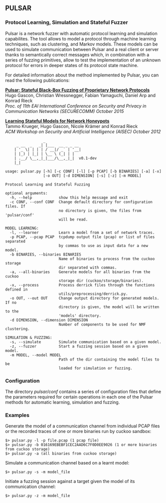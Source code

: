 
## PULSAR 


### Protocol Learning, Simulation and Stateful Fuzzer

Pulsar is a network fuzzer with automatic protocol learning and simulation capabilites. The tool allows to model a protocol through machine learning techniques, such as clustering, and Markov models. These models can be used to simulate communication between Pulsar and a real client or server thanks to semantically correct messages which, in combination with a series of fuzzing primitives, allow to test the implementation of an unknown protocol for errors in deeper states of its protocol state machine.

For detailed information about the method implemented by Pulsar, you can read the following publications:

**[Pulsar: Stateful Black-Box Fuzzing of Proprietary Network Protocols](http://www.hugogascon.com/publications/2015-securecomm.pdf)**  
Hugo Gascon, Christian Wressnegger, Fabian Yamaguchi, Daniel Arp and Konrad Rieck  
*Proc. of 11th EAI International Conference on Security and Privacy in Communication Networks (SECURECOMM) October 2015*

**[Learning Stateful Models for Network Honeypots](http://www.hugogascon.com/publications/2012a-aisec.pdf)**  
Tammo Krueger, Hugo Gascon, Nicole Krämer and Konrad Rieck  
*ACM Workshop on Security and Artificial Intelligence (AISEC) October 2012*

                     _
         _ __  _   _| |___  __ _ _ __
        | '_ \| | | | / __|/ _` | '__|
        | |_) | |_| | \__ \ (_| | |
        | .__/ \__,_|_|___/\__,_|_|  v0.1-dev
        |_|

    usage: pulsar.py [-h] [-c CONF] [-l] [-p PCAP] [-b BINARIES] [-a] [-x]
                     [-o OUT] [-d DIMENSION] [-s] [-z] [-m MODEL]

    Protocol Learning and Stateful Fuzzing

    optional arguments:
      -h, --help            show this help message and exit
      -c CONF, --conf CONF  Change default directory for configuration files. If
                            no directory is given, the files from 'pulsar/conf'
                            will be read.

    MODEL LEARNING:
      -l, --learner         Learn a model from a set of network traces.
      -p PCAP, --pcap PCAP  tcpdump output file (pcap) or list of files separated
                            by commas to use as input data for a new model.
      -b BINARIES, --binaries BINARIES
                            Name of binaries to process from the cuckoo storage
                            dir separated with commas.
      -a, --all-binaries    Generate models for all binaries from the cuckoo
                            storage dir (cuckoo/storage/binaries).
      -x, --process         Process derrick files through the functions defined in
                            utils/preprocessing/derrick.py.
      -o OUT, --out OUT     Change output directory for generated models. If no
                            directory is given, the model will be written to the
                            'models' directory.
      -d DIMENSION, --dimension DIMENSION
                            Number of components to be used for NMF clustering.

    SIMULATION & FUZZING:
      -s, --simulate        Simulate communication based on a given model.
      -z, --fuzzer          Start a fuzzing session based on a given model.
      -m MODEL, --model MODEL
                            Path of the dir containing the model files to be
                            loaded for simulation or fuzzing.


### Configuration

The directory *pulsar/conf* contains a series of configuration files that define the parameters required for certain operations in each one of the Pulsar methods for automatic learning, simulation and fuzzing.

### Examples

Generate the model of a communication channel from individual PCAP files or the recorded traces of one or more binaries run by cuckoo sandbox:
    
    $> pulsar.py -l -p file.pcap (1 pcap file)
    $> pulsar.py -b 016169EBEBF1CEC2AAD6C7F0D0EE9026 (1 or more binaries from cuckoo storage)
    $> pulsar.py -a (all binaries from cuckoo storage)

Simulate a communication channel based on a learnt model:

    $> pulsar.py -s -m model_file

Initiate a fuzzing session against a target given the model of its communication channel:

    $> pulsar.py -z -m model_file

